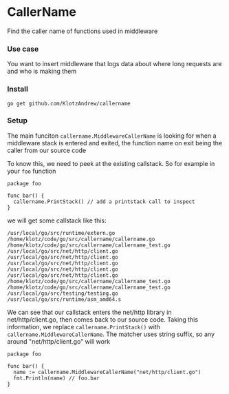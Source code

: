# CallerName

Find the caller name of functions used in middleware

### Use case

You want to insert middleware that logs data about where long requests are and
who is making them

### Install

```
go get github.com/KlotzAndrew/callername
```

### Setup

The main funciton `callername.MiddlewareCallerName` is looking for when a
middleware stack is entered and exited, the function name on exit being the
caller from our source code

To know this, we need to peek at the existing callstack. So for example in your
`foo` function

```golang
package foo

func bar() {
  callername.PrintStack() // add a printstack call to inspect
}
```

we will get some callstack like this:

```
/usr/local/go/src/runtime/extern.go
/home/klotz/code/go/src/callername/callername.go
/home/klotz/code/go/src/callername/callername_test.go
/usr/local/go/src/net/http/client.go
/usr/local/go/src/net/http/client.go
/usr/local/go/src/net/http/client.go
/usr/local/go/src/net/http/client.go
/usr/local/go/src/net/http/client.go
/home/klotz/code/go/src/callername/callername_test.go
/home/klotz/code/go/src/callername/callername_test.go
/usr/local/go/src/testing/testing.go
/usr/local/go/src/runtime/asm_amd64.s
```

We can see that our callstack enters the net/http library in net/http/client.go,
then comes back to our source code. Taking this information, we replace
`callername.PrintStack()` with `callername.MiddlewareCallerName`. The matcher
uses string suffix, so any around "net/http/client.go" will work

```golang
package foo

func bar() {
  name := callername.MiddlewareCallerName("net/http/client.go")
  fmt.Println(name) // foo.bar
}
```
